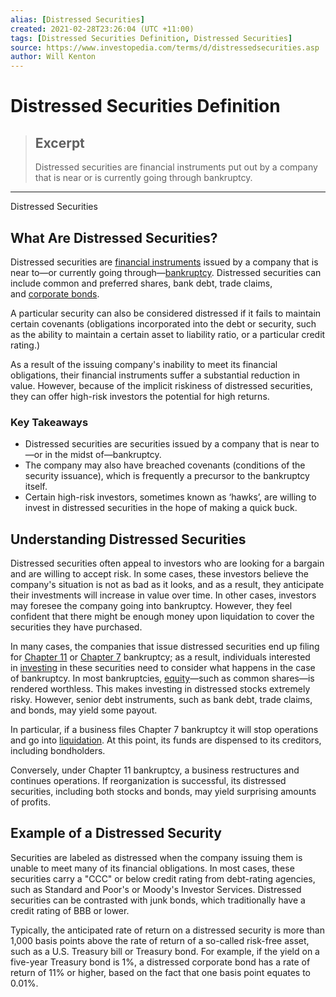 ```yaml
---
alias: [Distressed Securities]
created: 2021-02-28T23:26:04 (UTC +11:00)
tags: [Distressed Securities Definition, Distressed Securities]
source: https://www.investopedia.com/terms/d/distressedsecurities.asp
author: Will Kenton
---
```


# Distressed Securities Definition

> ## Excerpt
> Distressed securities are financial instruments put out by a company that is near or is currently going through bankruptcy.

---

Distressed Securities
## What Are Distressed Securities?

Distressed securities are [financial instruments](https://www.investopedia.com/terms/f/financialinstrument.asp) issued by a company that is near to—or currently going through—[bankruptcy](https://www.investopedia.com/terms/b/bankruptcy.asp). Distressed securities can include common and preferred shares, bank debt, trade claims, and [corporate bonds](https://www.investopedia.com/terms/c/corporatebond.asp).

A particular security can also be considered distressed if it fails to maintain certain covenants (obligations incorporated into the debt or security, such as the ability to maintain a certain asset to liability ratio, or a particular credit rating.)

As a result of the issuing company's inability to meet its financial obligations, their financial instruments suffer a substantial reduction in value. However, because of the implicit riskiness of distressed securities, they can offer high-risk investors the potential for high returns.

### Key Takeaways

-   Distressed securities are securities issued by a company that is near to—or in the midst of—bankruptcy.
-   The company may also have breached covenants (conditions of the security issuance), which is frequently a precursor to the bankruptcy itself.
-   Certain high-risk investors, sometimes known as ‘hawks’, are willing to invest in distressed securities in the hope of making a quick buck.

## Understanding Distressed Securities

Distressed securities often appeal to investors who are looking for a bargain and are willing to accept risk. In some cases, these investors believe the company's situation is not as bad as it looks, and as a result, they anticipate their investments will increase in value over time. In other cases, investors may foresee the company going into bankruptcy. However, they feel confident that there might be enough money upon liquidation to cover the securities they have purchased.

In many cases, the companies that issue distressed securities end up filing for [Chapter 11](https://www.investopedia.com/terms/c/chapter11.asp) or [Chapter 7](https://www.investopedia.com/terms/c/chapter7.asp) bankruptcy; as a result, individuals interested in [investing](https://www.investopedia.com/terms/i/investing.asp) in these securities need to consider what happens in the case of bankruptcy. In most bankruptcies, [equity](https://www.investopedia.com/terms/e/equity.asp)—such as common shares—is rendered worthless. This makes investing in distressed stocks extremely risky. However, senior debt instruments, such as bank debt, trade claims, and bonds, may yield some payout.

In particular, if a business files Chapter 7 bankruptcy it will stop operations and go into [liquidation](https://www.investopedia.com/terms/l/liquidation.asp). At this point, its funds are dispensed to its creditors, including bondholders.

Conversely, under Chapter 11 bankruptcy, a business restructures and continues operations. If reorganization is successful, its distressed securities, including both stocks and bonds, may yield surprising amounts of profits.

## Example of a Distressed Security

Securities are labeled as distressed when the company issuing them is unable to meet many of its financial obligations. In most cases, these securities carry a "CCC" or below credit rating from debt-rating agencies, such as Standard and Poor's or Moody's Investor Services. Distressed securities can be contrasted with junk bonds, which traditionally have a credit rating of BBB or lower.

Typically, the anticipated rate of return on a distressed security is more than 1,000 basis points above the rate of return of a so-called risk-free asset, such as a U.S. Treasury bill or Treasury bond. For example, if the yield on a five-year Treasury bond is 1%, a distressed corporate bond has a rate of return of 11% or higher, based on the fact that one basis point equates to 0.01%.
